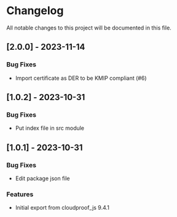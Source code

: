 # Changelog

All notable changes to this project will be documented in this file.

## [2.0.0] - 2023-11-14

### Bug Fixes

- Import certificate as DER to be KMIP compliant (#6)

## [1.0.2] - 2023-10-31

### Bug Fixes

- Put index file in src module

## [1.0.1] - 2023-10-31

### Bug Fixes

- Edit package json file

### Features

- Initial export from cloudproof_js 9.4.1

<!-- generated by git-cliff -->
